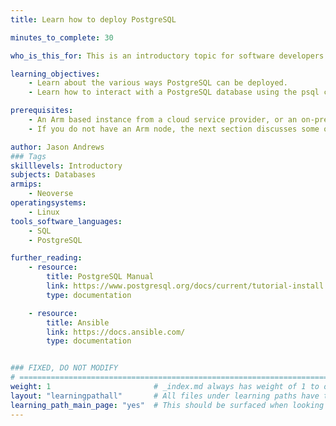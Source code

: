```yaml
---
title: Learn how to deploy PostgreSQL

minutes_to_complete: 30

who_is_this_for: This is an introductory topic for software developers who want to deploy PostgreSQL on Arm.

learning_objectives: 
    - Learn about the various ways PostgreSQL can be deployed.
    - Learn how to interact with a PostgreSQL database using the psql client tool.

prerequisites:
    - An Arm based instance from a cloud service provider, or an on-premise Arm server.
    - If you do not have an Arm node, the next section discusses some options.

author: Jason Andrews
### Tags
skilllevels: Introductory
subjects: Databases
armips:
    - Neoverse
operatingsystems:
    - Linux
tools_software_languages:
    - SQL
    - PostgreSQL

further_reading:
    - resource:
        title: PostgreSQL Manual
        link: https://www.postgresql.org/docs/current/tutorial-install.html
        type: documentation

    - resource:
        title: Ansible
        link: https://docs.ansible.com/
        type: documentation 


### FIXED, DO NOT MODIFY
# ================================================================================
weight: 1                       # _index.md always has weight of 1 to order correctly
layout: "learningpathall"       # All files under learning paths have this same wrapper
learning_path_main_page: "yes"  # This should be surfaced when looking for related content. Only set for _index.md of learning path content.
---
```




